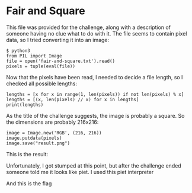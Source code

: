 # Fair and Square

This file was provided for the challenge, along with a description of someone having no clue what to do with it. The file seems to contain pixel data, so I tried converting it into an image:

    $ python3
    from PIL import Image
    file = open('fair-and-square.txt').read()
    pixels = tuple(eval(file))

Now that the pixels have been read, I needed to decide a file length, so I checked all possible lengths:

    lengths = [x for x in range(1, len(pixels)) if not len(pixels) % x]
    lengths = [(x, len(pixels) // x) for x in lengths]
    print(lengths)

As the title of the challenge suggests, the image is probably a square. So the dimensions are probably 216x216:

    image = Image.new('RGB', (216, 216))
    image.putdata(pixels)
    image.save("result.png")

This is the result:

Unfortunately, I got stumped at this point, but after the challenge ended someone told me it looks like piet. I used this piet interpreter

And this is the flag
